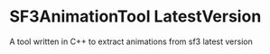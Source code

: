 # SF3AnimationTool LatestVersion
 A tool written in C++ to extract animations from sf3 latest version
